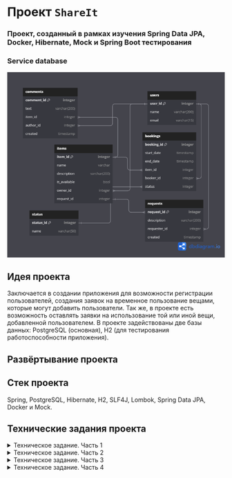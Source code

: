 # Проект `ShareIt`
### Проект, созданный в рамках изучения Spring Data JPA, Docker, Hibernate, Mock и Spring Boot тестирования
### Service database
![](server/src/main/resources/schemaDB.png)
## Идея проекта
Заключается в создании приложения для возможности регистрации пользователей, создания заявок на временное
пользование вещами, которые могут добавить пользователи. Так же, в проекте есть возможность оставлять заявки на использование
той или иной вещи, добавленной пользователем. В проекте задействованы две базы данных: PostgreSQL (основная), H2 (для тестирования
работоспособности приложения).

## Развёртывание проекта

## Стек проекта
Spring, PostgreSQL, Hibernate, H2, SLF4J, Lombok, Spring Data JPA, Docker и Mock.

## Технические задания проекта
<details>
 <summary> Техническое задание. Часть 1 </summary>

В этом модуле вы будете создавать сервис для шеринга (от англ. share — «делиться») вещей.
Шеринг как экономика совместного использования набирает сейчас всё большую полярность.
Если в 2014 году глобальный рынок шеринга оценивался всего в $15 млрд, то к 2025 может достигнуть $335 млрд.

Почему шеринг так популярен. Представьте, что на воскресной ярмарке вы купили несколько картин и хотите повесить их дома.
Но вот незадача — для этого нужна дрель, а её у вас нет. Можно, конечно, пойти в магазин и купить,
но в такой покупке мало смысла — после того, как вы повесите картины, дрель будет просто пылиться в шкафу.
Можно пригласить мастера — но за его услуги придётся заплатить.
И тут вы вспоминаете, что видели дрель у друга. Сама собой напрашивается идея — одолжить её.

Большая удача, что у вас оказался друг с дрелью и вы сразу вспомнили про него!
А не то в поисках инструмента пришлось бы писать всем друзьям и знакомым.
Или вернуться к первым двум вариантам — покупке дрели или найму мастера.
Насколько было бы удобнее, если бы под рукой был сервис, где пользователи делятся вещами!
Созданием такого проекта вы и займётесь.
## Что должен уметь новый сервис
Ваш проект будет называться `ShareIt`. Он должен обеспечить пользователям, во-первых, возможность рассказывать,
какими вещами они готовы поделиться, а во-вторых, находить нужную вещь и брать её в аренду на какое-то время.

Сервис должен не только позволять бронировать вещь на определённые даты, но и закрывать к
ней доступ на время бронирования от других желающих. На случай, если нужной вещи на сервисе нет, у пользователей должна быть
возможность оставлять запросы. Вдруг древний граммофон, который странно даже предлагать к аренде, неожиданно
понадобится для театральной постановки.
По запросу можно будет добавлять новые вещи для шеринга.
## Каркас приложения
В этом спринте от вас требуется создать каркас приложения, а также разработать часть его веб-слоя.
Основная сущность сервиса, вокруг которой будет строиться вся дальнейшая работа, — вещь. В коде она будет
фигурировать как `Item`.
Пользователь, который добавляет в приложение новую вещь, будет считаться ее владельцем.
При добавлении вещи должна быть возможность указать её краткое название и добавить небольшое описание. К примеру,
название может быть — «Дрель “Салют”», а описание — «Мощность 600 вт, работает ударный режим, так что бетон возьмёт».
Также у вещи обязательно должен быть статус — доступна ли она для аренды. Статус должен проставлять владелец.

Для поиска вещей должен быть организован поиск. Чтобы воспользоваться нужной вещью, её требуется забронировать.
Бронирование, или `Booking` — ещё одна важная сущность приложения. Бронируется вещь всегда на определённые даты.
Владелец вещи обязательно должен подтвердить бронирование.

После того как вещь возвращена, у пользователя, который её арендовал, должна быть возможность оставить отзыв.
В отзыве можно поблагодарить владельца вещи и подтвердить, что задача выполнена — дрель успешно справилась с бетоном,
и картины повешены.

Ещё одна сущность, которая вам понадобится, — запрос вещи `ItemRequest`. Пользователь создаёт запрос, если нужная ему
вещь не найдена при поиске. В запросе указывается, что именно он ищет. В ответ на запрос другие пользовали могут
добавить нужную вещь.

У вас уже готов шаблон проекта с использованием Spring Boot. Создайте ветку `add-controllers` и переключитесь на неё —
в этой ветке будет вестись вся разработка для первого спринта.

## Реализация модели данных
В этом модуле вы будете использовать структуру не по типам классов, а по фичам (англ. Feature layout) —
весь код для работы с определённой сущностью должен быть в одном пакете. Поэтому сразу создайте четыре пакета
— `item`, `booking`, `request` и `user`. В каждом из этих пакетов будут свои контроллеры, сервисы, репозитории и другие
классы, которые вам понадобятся в ходе разработки. В пакете `item` создайте класс `Item`.

## Создание DTO-объектов и мапперов
Созданные объекты `Item` и `User` вы в дальнейшем будете использовать для работы с базой данных
(это ждёт вас в следующем спринте). Сейчас, помимо них, вам также понадобятся объекты, которые вы будете возвращать
пользователям через REST-интерфейс в ответ на их запросы.

Разделять объекты, которые хранятся в базе данных и которые возвращаются пользователям, — хорошая практика. Например,
вы можете не захотеть показывать пользователям владельца вещи (поле `owner`), а вместо этого возвращать только информацию
о том, сколько раз вещь была в аренде. Чтобы это реализовать, нужно создать отдельную версию каждого класса, с которой
будут работать пользователи, — DTO (Data Transfer Object).

Кроме DTO-классов, понадобятся Mapper-классы — они помогут преобразовывать объекты модели в DTO-объекты и обратно.
Для базовых сущностей `Item` и `User` создайте Mapper-класс и метод преобразования объекта модели в DTO-объект.

## Разработка контроллеров
Когда классы для хранения данных будут готовы, DTO и мапперы написаны, можно перейти к реализации логики. В приложении
будет три классических слоя — контроллеры, сервисы и репозитории. В этом спринте вы будете работать преимущественно с
контроллерами.

Для начала научите ваше приложение работать с пользователями. Ранее вы уже создавали контроллеры для управления
пользователями — создания, редактирования и просмотра. Здесь вам нужно сделать то же самое. Создайте класс
`UserController` и методы в нём для основных CRUD-операций. Также реализуйте сохранение данных о пользователях в памяти.

Далее переходите к основной функциональности этого спринта — работе с вещами. Вам нужно реализовать добавление новых
вещей, их редактирование, просмотр списка вещей и поиск. Создайте класс `ItemController`. В нём будет сосредоточен весь
REST-интерфейс для работы с вещью.

Вот основные сценарии, которые должно поддерживать приложение.

* Добавление новой вещи. Будет происходить по эндпойнту `POST /items`. На вход поступает объект `ItemDto`. `userId` в
заголовке `X-Sharer-User-Id` — это идентификатор пользователя, который добавляет вещь. Именно этот пользователь —
владелец вещи. Идентификатор владельца будет поступать на вход в каждом из запросов, рассмотренных далее.
* Редактирование вещи. Эндпойнт `PATCH /items/{itemId}`. Изменить можно название, описание и статус доступа к аренде.
Редактировать вещь может только её владелец.
* Просмотр информации о конкретной вещи по её идентификатору. Эндпойнт `GET /items/{itemId}`.
Информацию о вещи может просмотреть любой пользователь.
* Просмотр владельцем списка всех его вещей с указанием названия и описания для каждой. Эндпойнт `GET /items`.
* Поиск вещи потенциальным арендатором. Пользователь передаёт в строке запроса текст, и система ищет вещи, содержащие
этот текст в названии или описании. Происходит по эндпойнту `/items/search?text={text}`, в `text` передаётся текст
для поиска. Проверьте, что поиск возвращает только доступные для аренды вещи.

Для каждого из данных сценариев создайте соответственный метод в контроллере. Также создайте интерфейс `ItemService` и
реализующий его класс `ItemServiceImpl`, к которому будет обращаться ваш контроллер. В качестве DAO создайте реализации,
которые будут хранить данные в памяти приложения. Работу с базой данных вы реализуете в следующем спринте.

## Тестирование
Для проверки кода мы подготовили [Postman-коллекцию](https://github.com/yandex-praktikum/java-shareit/blob/add-controllers/postman/sprint.json).
С её помощью можно протестировать ваше API и убедиться, что все запросы успешно выполняются.

## Дополнительные советы ментора
Если задание показалось вам недостаточно подробным, вы можете обратиться к этому файлу:
[Дополнительные советы ментора](https://code.s3.yandex.net/Java/4mod1sprProject/mentors_advice_1.2.pdf).

В нём вы найдёте дополнительную информацию о том, как выполнить задание спринта. Но помните: реальные ТЗ часто скупы на
подробности, поэтому разработчику приходится самостоятельно принимать некоторые архитектурные решения. Чем раньше вы
научитесь определять минимальные требования, необходимые для начала разработки проекта, тем проще вам будет работать в
команде над реальным проектом.
</details>

<details>
 <summary> Техническое задание. Часть 2 </summary>

В прошлом спринте вы приступили к проекту `ShareIt` и уже сделали немало — например,
реализовали слой контроллеров для работы с вещами. В этот раз вы продолжите совершенствовать сервис, так что он станет
по-настоящему полезным для пользователей.

Перед вами две большие задачи: добавить работу с базой данных в уже реализованную часть проекта,
а также дать пользователям возможность бронировать вещи.

## Немного подготовки
В этом спринте разработка будет вестись в ветке `add-bookings`. Создайте ветку с таким названием и переключитесь на неё.
Далее переходите к настройке базы данных. Пришло время использовать Hibernate и JPA самостоятельно. Для начала добавьте
зависимость `spring-boot-starter-data-jpa` и драйвер `postgresql` в файл `pom.xml`.

## Создание базы данных
Теперь поработайте над структурой базы данных. В ней будет по одной таблице для каждой из основных сущностей, а также
таблица, где будут храниться отзывы.

Подумайте, какой тип данных PostgreSQL лучше подойдёт для каждого поля. В качестве подсказки проанализируйте таблицы,
которые были использованы в приложении `Later`.

Напишите SQL-код для создания всех таблиц и сохраните его в файле `resources/schema.sql` — Spring Boot выполнит
содержащийся в нём скрипт на старте проекта. На данный момент вам достаточно создать таблицы для двух сущностей,
которые вы уже разработали — `Item` и `User`.

Важный момент: приложение будет запускаться много раз, и каждый раз Spring будет выполнять `schema.sql`. Чтобы ничего не
сломать и не вызвать ошибок, все конструкции в этом файле должны поддерживать множественное выполнение. Это значит, что
для создания таблиц следует использовать не просто конструкцию `CREATE TABLE`, но `CREATE TABLE IF NOT EXIST` — тогда
таблица будет создана, только если её ещё не существует в базе данных.

### Подсказка: пример кода для создания таблицы users
```
CREATE TABLE IF NOT EXISTS users (
  id BIGINT GENERATED BY DEFAULT AS IDENTITY NOT NULL,
  name VARCHAR(255) NOT NULL,
  email VARCHAR(512) NOT NULL,
  CONSTRAINT pk_user PRIMARY KEY (id),
  CONSTRAINT UQ_USER_EMAIL UNIQUE (email)
); 
```
## Настройка JPA
Пора подготовить сущности к работе с базой данных. Мы говорили, что для этого используют аннотации JPA:
`@Entity`, `@Table`, `@Column`, `@Id`. Для поля `status` в классе `Booking` вам также пригодится `@Enumerated`. Добавьте
соответствующие аннотации для сущностей.

Создайте репозитории для `User` и `Item` и доработайте сервисы, чтобы они работали с новыми репозиториями.

### Подсказка: маппинг между столбцами БД и моделью данных
Если название поля в модели отличается от имени поля в базе, нужно обязательно указать маппинг между ними с
помощью аннотации `@Column`.

## Реализация функции бронирования
Чтобы сделать приложение ещё более полезным и интересным, добавьте возможность брать вещи в аренду на определённые даты.

Вот основные сценарии и эндпоинты:

* Добавление нового запроса на бронирование. Запрос может быть создан любым пользователем, а затем подтверждён владельцем вещи.
Эндпоинт — `POST /bookings`. После создания запрос находится в статусе `WAITING` — «ожидает подтверждения».
* Подтверждение или отклонение запроса на бронирование. Может быть выполнено только владельцем вещи. Затем статус
бронирования становится либо `APPROVED`, либо `REJECTED`. Эндпоинт — `PATCH /bookings/{bookingId}?approved={approved}`,
параметр `approved` может принимать значения `true` или `false`.
* Получение данных о конкретном бронировании (включая его статус). Может быть выполнено либо автором бронирования, либо
владельцем вещи, к которой относится бронирование. Эндпоинт — `GET /bookings/{bookingId}`.
* Получение списка всех бронирований текущего пользователя. Эндпоинт — `GET /bookings?state={state}`. Параметр state
необязательный и по умолчанию равен `ALL` (англ. «все»). Также он может принимать значения `CURRENT` (англ. «текущие»),
`**PAST**` (англ. «завершённые»), `FUTURE` (англ. «будущие»), `WAITING` (англ. «ожидающие подтверждения»),
`REJECTED` (англ. «отклонённые»). Бронирования должны возвращаться отсортированными по дате от более новых к более старым.
* Получение списка бронирований для всех вещей текущего пользователя. Эндпоинт — `GET /bookings/owner?state={state}`.
Этот запрос имеет смысл для владельца хотя бы одной вещи. Работа параметра `state` аналогична его работе в предыдущем сценарии.

Для начала добавьте в модель данных сущность `Booking` и код для создания соответствующей таблицы в файл `resources/schema.sql`.

Создайте контроллер `BookingController` и методы для каждого из описанных сценариев. Подумайте, не нужно ли написать
дополнительные DTO-классы для каких-то сценариев.

Кроме контроллеров, необходимо реализовать хранение данных — то есть сервисы и репозитории.

### Подсказка: какие могут быть изменения в DTO
Например, может быть полезно создать отдельное перечисление для возможных методов параметра `state`, ведь задачи этого
перечисления могут отличаться в слое представления (параметр для поиска) и в модели данных (состояние бронирования).

## Добавление дат бронирования при просмотре вещей
Осталась пара штрихов. Итак, вы добавили возможность бронировать вещи. Теперь нужно, чтобы владелец видел даты
последнего и ближайшего следующего бронирования для каждой вещи, когда просматривает список (`GET /items`).

## Добавление отзывов
Мы обещали, что пользователи смогут оставлять отзывы на вещь после того, как взяли её в аренду. Пришло время добавить и эту функцию!

В базе данных уже есть таблица `comments`. Теперь создайте соответствующий класс модели данных `Comment` и добавьте
необходимые аннотации JPA. Поскольку отзыв — вспомогательная сущность и по сути часть вещи, отдельный пакет для отзывов
не нужен. Поместите класс в пакет `item`.

Комментарий можно добавить по эндпоинту `POST /items/{itemId}/comment`, создайте в контроллере метод для него.

Реализуйте логику по добавлению нового комментария к вещи в сервисе `ItemServiceImpl`. Для этого также понадобится создать
интерфейс `CommentRepository`. Не забудьте добавить проверку, что пользователь, который пишет комментарий, действительно
брал вещь в аренду.

Осталось разрешить пользователям просматривать комментарии других пользователей. Отзывы можно будет увидеть по двум
эндпоинтам — по `GET /items/{itemId}` для одной конкретной вещи и по `GET /items` для всех вещей данного пользователя.

## Тестирование
Для проверки всей функциональности, которую вы добавили в этом спринте, мы подготовили
[Postman-коллекцию](https://github.com/yandex-praktikum/java-shareit/blob/add-bookings/postman/sprint.json) —
используйте её для тестирования приложения.

## Дополнительные советы ментора
Как и в прошлом задании спринта, более подробную информацию вы найдёте в файле:
[Дополнительные советы ментора](https://code.s3.yandex.net/Java/14sprint/MentorsAdvice_05_04_23v4.pdf).
</details>

<details>
 <summary> Техническое задание. Часть 3 </summary>

Ваш проект `ShareIt` уже работает и приносит реальную пользу. Осталось совсем немного: добавить возможность
создавать запрос вещи и добавлять вещи в ответ на запросы других пользователей. Тогда приложение станет
максимально функциональным и удобным.

Но это не всё, что вам предстоит сделать в этом спринте. Также нужно будет реализовать одно небольшое,
но важное для пользователей улучшение, о котором они очень просили. А ещё перед вами задача: применить
полученные в этом спринте знания и реализовать тесты для всего приложения.

## Добавляем запрос вещи

В этом спринте разработка будет вестись в ветке `add-item-requests`. Начнём с новой функциональности — с
запросов на добавление вещи. Её суть в следующем.

Пользователь создаёт такой запрос, когда не может найти нужную вещь, воспользовавшись поиском, но при этом надеется,
что у кого-то она всё же имеется. Другие пользователи могут просматривать подобные запросы и, если у них есть
описанная вещь и они готовы предоставить её в аренду, добавлять нужную вещь в ответ на запрос.

Таким образом, вам нужно добавить четыре новых эндпоинта:
* `POST /requests` — добавить новый запрос вещи. Основная часть запроса — текст запроса, где пользователь
описывает, какая именно вещь ему нужна.
* `GET /requests` — получить список своих запросов вместе с данными об ответах на них. Для каждого запроса должны
указываться описание, дата и время создания и список ответов в формате: `id` вещи, название, её описание
`description`, а также `requestId` запроса и признак доступности вещи `available`. Так в дальнейшем, используя указанные
`id` вещей, можно будет получить подробную информацию о каждой вещи. Запросы должны возвращаться в отсортированном
порядке от более новых к более старым.
* `GET /requests/all?from={from}&size={size}` — получить список запросов, созданных другими пользователями.
С помощью этого эндпоинта пользователи смогут просматривать существующие запросы, на которые они могли бы ответить.
Запросы сортируются по дате создания: от более новых к более старым. Результаты должны возвращаться постранично.
Для этого нужно передать два параметра: `from` — индекс первого элемента, начиная с 0, и `size` — количество
элементов для отображения.
* `GET /requests/{requestId}` — получить данные об одном конкретном запросе вместе с данными об ответах на него в том же
формате, что и в эндпоинте `GET /requests`. Посмотреть данные об отдельном запросе может любой пользователь.

## Добавляем опцию ответа на запрос
Добавим ещё одну полезную опцию в ваше приложение, чтобы пользователи могли отвечать на запросы друг друга. Для этого при
создании вещи должна быть возможность указать `id` запроса, в ответ на который создаётся нужная вещь.

Добавьте поле `requestId` в тело запроса `POST /items`. Обратите внимание, что должна сохраниться возможность добавить
вещь и без указания `requestId`.

Реализуйте вышеперечисленные эндпоинты. Если у вас возникнут трудности, можете воспользоваться советами в
прикреплённом файле.

## Добавляем пагинацию к существующим эндпоинтам
Теперь вернёмся к улучшению, о котором мы упомянули ранее. Вы уже используете в запросе `GET /requests/all` пагинацию,
поскольку запросов может быть очень много.

Пользователи уже жалуются, что запросы возвращают слишком много данных и с ними невозможно работать. Эта проблема
возникает при просмотре бронирований и особенно при просмотре вещей. Поэтому, чтобы приложение было комфортным
для пользователей, а также быстро работало, вам предстоит добавить пагинацию в эндпоинты `GET /items`,
`GET /items/search`, `GET /bookings` и `GET /bookings/owner`.

Параметры будут такими же, как и для эндпоинта на получение запросов вещей: номер первой записи и желаемое количество
элементов для отображения.

## Добавляем тесты

И наконец, ещё одна очень важная задача этого спринта — написать тесты для приложения `ShareIt`. Не оставляйте эту задачу
на конец работы. Делайте всё постепенно: перед тем как реализовать какую-либо часть задания, сформулируйте функциональные
и нефункциональные требования к ней. В соответствии с этими требованиями напишите реализацию, после этого напишите
юнит-тесты, проверяющие реализацию на соответствие требованиям.

После того как будут написаны тесты для новой функциональности, описанной в этом техзадании, перейдите к написанию
тестов к тому, что было реализовано в предыдущих спринтах. В реальной практике программисты пишут тесты параллельно с
новым кодом. Так каждая функция, которую они разрабатывают, изначально покрывается тестами.

При написании тестов вам предстоит решить несколько задач:
* Реализовать юнит-тесты для всего кода, содержащего логику. Выберите те классы, которые содержат в себе нетривиальные
методы, условия и ветвления. В основном это будут классы сервисов. Напишите юнит-тесты на все такие методы, используя
моки при необходимости.
* Реализовать интеграционные тесты, проверяющие взаимодействие с базой данных. Как вы помните, интеграционные тесты
представляют собой более высокий уровень тестирования: их обычно требуется меньше, но покрытие каждого — больше.
Мы предлагаем вам создать по одному интеграционному тесту для каждого крупного метода в ваших сервисах.
Например, для метода `getUserItems` в классе `ItemServiceImpl`.
* Реализовать тесты для REST-эндпоинтов вашего приложения с использованием `MockMVC`. Вам нужно покрыть тестами все
существующие эндпоинты. При этом для слоя сервисов используйте моки.
* Реализовать тесты для слоя репозиториев вашего приложения с использованием аннотации `@DataJpaTest`. Есть смысл
написать тесты для тех репозиториев, которые содержат кастомные запросы. Работа с аннотацией `@DataJpaTest` не
рассматривалась подробно в уроке, поэтому вам предстоит изучить пример самостоятельно,
перейдя по [ссылке](https://howtodoinjava.com/spring-boot2/testing/datajpatest-annotation/). Ещё больше деталей вы
сможете найти в приложенном [файле с советами ментора](https://code.s3.yandex.net/Java/4mod1sprProject/mentors_advice_3.0.pdf).
* Реализовать тесты для работы с JSON для DTO в вашем приложении с помощью аннотации `@JsonTest`. Такие тесты имеют смысл
в тех случаях, когда ваши DTO содержат в себе некоторую логику. Например, описание формата дат или валидацию. Выберите
DTO, где есть подобные условия, и напишите тесты.

Для проверки реализованной вами функциональности мы подготовили для вас
[postman-тесты](https://github.com/yandex-praktikum/java-shareit/blob/add-item-requests/postman/sprint.json).

</details>

<details>
 <summary> Техническое задание. Часть 4 </summary>

Ваше приложение для шеринга вещей почти готово! В нём уже реализована вся нужная функциональность — осталось добавить
несколько технических усовершенствований.

## Ставим проблему
Пользователей приложения `ShareIt` становится больше. Вы рады этому, но замечаете, что не всё идёт гладко: приложение
работает медленнее, пользователи чаще жалуются, что их запросы подолгу остаются без ответа.

После небольшого самостоятельного исследования вы начинаете понимать, в чём дело. Пользователи учатся программировать —
совсем так же, как и вы! Некоторые из них теперь используют ваше приложение через другие программы: собственноручно
написанные интерфейсы, боты… Чего они только не придумали!

Не все эти программы работают правильно. В `ShareIt` поступает много некорректных запросов — например, с невалидными
входными данными, в неверном формате или просто дублей. Ваше приложение тратит ресурсы на обработку каждого из запросов,
и в результате его работа замедляется. Пришло время разобраться с этим!

## Ищем решение
В реальной разработке для решения подобных проблем часто применяется микросервисная архитектура — с ней вы познакомились
в этом модуле. Можно вынести часть приложения, с которой непосредственно работают пользователи, в отдельное небольшое
приложение и назвать его, допустим, `**gateway**` (англ. «шлюз»). В нём будет выполняться вся валидация запросов —
некорректные будут исключаться.

Поскольку для этой части работы не требуется базы данных и каких-то особых ресурсов, приложение `gateway` будет
легковесным. При необходимости его получится легко масштабировать. Например, вместо одного экземпляра `gateway` можно
запустить целых три — чтобы справиться с потоком запросов от пользователей.


После валидации в `gateway` запрос будет отправлен основному приложению, которое делает всю реальную работу — в том числе
обращается к базе данных. Также на стороне gateway может быть реализовано кэширование: например, если один и тот же
запрос придёт два раза подряд, `gateway` будет самостоятельно возвращать предыдущий ответ без обращения к основному
приложению.

## Формулируем задачу
Вся работа в этом спринте будет вестись в ветке `add-docker`. Вот ваши задачи:
* Разбить приложение `ShareIt` на два — `shareIt-server` и `shareIt-gateway`. Они будут общаться друг с другом через REST.
Вынести в `shareIt-gateway` всю логику валидации входных данных — кроме той, которая требует работы с БД.
* Настроить запуск `ShareIt` через Docker. Приложения `shareIt-server`, `shareIt-gateway` и база данных PostgreSQL должны
* запускаться в отдельном Docker-контейнере каждый. Их взаимодействие должно быть настроено через Docker Compose.

Приложение `shareIt-server` будет содержать всю основную логику и почти полностью повторять приложение, с которым вы
работали ранее, — за исключением того, что можно будет убрать валидацию данных в контроллерах.

Во второе приложение `shareIt-gateway` нужно вынести контроллеры, с которыми непосредственно работают пользователи, —
вместе с валидацией входных данных.

Каждое из приложений будет запускаться как самостоятельное Java-приложение, а их общение будет происходить через REST.
Чтобы сделать запуск и взаимодействие приложений более предсказуемым и удобным, разместите каждое из них в своём
Docker-контейнере. Также не забудьте вынести в Docker-контейнер базу данных.

## Ещё несколько технических моментов
Вам нужно разбить одно приложение `ShareIt` на два так, чтобы оба остались в том же репозитории и собирались одной
Maven-командой. Реализовать подобный механизм в Maven помогают многомодульные проекты (англ. multi-module project).
Такие проекты содержат в себе несколько более мелких подпроектов.

В нашем случае каждый из подпроектов будет представлять собой самостоятельное Java-приложение. Вообще же подпроект
может содержать любой набор кода или других сущностей, которые собираются с помощью Maven. Это может быть, например,
набор статических ресурсов — HTML-файлы, изображения и так далее.

Многомодульный проект содержит один родительский `pom`-файл для всего проекта, в котором перечисляются все модули или
подпроекты. Также для каждого из модулей создается собственный `pom`-файл со всей информацией о сборке отдельного
модуля. Когда в корневой директории проекта запустится команда сборки (например, `mvn clean install`), Maven соберёт
каждый из модулей и положит результирующий `jar`-файл в директорию `target` соответствующего модуля.

💡 Подробнее о том, как работать с многомодульными проектами, вы можете узнать
[из этого ресурса](https://spring.io/guides/gs/multi-module/).

Мы уже подготовили для вас шаблон многомодульного проекта — ищите его в ветке
[add-docker](https://github.com/yandex-praktikum/java-shareit/tree/add-docker). Всё, что остаётся сделать, —
распределить код вашего приложения между модулями, а также добавить в `shareIt-gateway` код для обращения к
`shareIt-server` через REST.

Чтобы вам было проще работать с REST, мы создали в `shareIt-gateway` класс `BaseClient`, который реализует базовый
механизм взаимодействия через REST. Вы можете использовать и дорабатывать этот класс по своему усмотрению. Ещё больше
деталей для работы с REST-вызовами вы найдёте [по ссылке](https://www.baeldung.com/rest-template), а также в
«[Дополнительных советах ментора](https://code.s3.yandex.net/Java/4mod17sprProject/Mentors_advice_shareIt_part4_12.08.22.pdf)».

Подготовьте `Dockerfile` для каждого из сервисов — `shareIt-server` и `shareIt-gateway`. Шаблон для этих файлов расположен
в корневой папке каждого модуля, его содержимое будет таким же, как и в теме про Docker. Затем опишите настройки
развёртывания контейнеров в файле `docker-compose.yaml` в корне проекта. Конфигурация развёртывания должна включать три
контейнера для следующих сервисов: `shareIt-server`, `shareIt-gateway` и `postgresql`.

💡 Для целей разработки вы по-прежнему можете запускать каждый из сервисов локально через IDE, а работу через Docker
проверять после завершения очередного этапа разработки. Перед тем как тестировать новую версию в Docker, обязательно
пересоберите код проекта и удалите старый Docker-образ!

Убедитесь, что ваше приложение успешно запускается командой `docker-compose up` и пользователи, как и прежде,
могут создавать и бронировать вещи.

## Тестирование
Как и всегда, воспользуйтесь нашей [Postman-коллекцией](https://github.com/yandex-praktikum/java-shareit/blob/add-docker/postman/sprint.json),
чтобы протестировать работу приложения.
</details>
